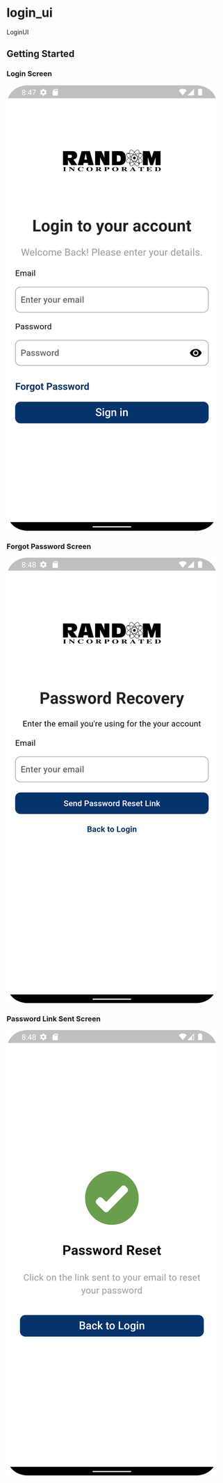 # login_ui

LoginUI

## Getting Started



### Login Screen
![login_screen.png](screenshots%2Flogin_screen.png)


### Forgot Password Screen
![forgot_password_screen.png](screenshots%2Fforgot_password_screen.png)

### Password Link Sent Screen
![password_link_sent_screen.png](screenshots%2Fpassword_link_sent_screen.png)
